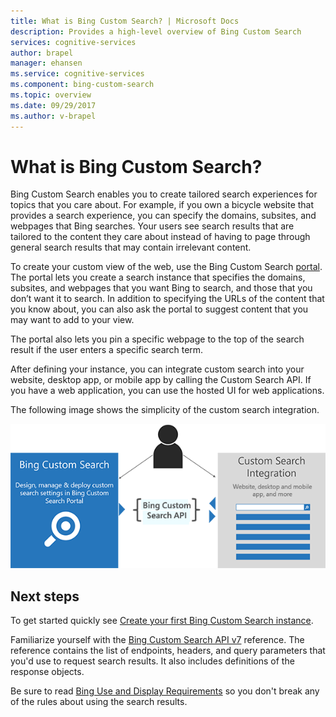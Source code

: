 ```yaml
---
title: What is Bing Custom Search? | Microsoft Docs
description: Provides a high-level overview of Bing Custom Search
services: cognitive-services
author: brapel
manager: ehansen
ms.service: cognitive-services
ms.component: bing-custom-search
ms.topic: overview
ms.date: 09/29/2017
ms.author: v-brapel
---
```

# What is Bing Custom Search?

Bing Custom Search enables you to create tailored search experiences for topics that you care about. For example, if you own a bicycle website that provides a search experience, you can specify the domains, subsites, and webpages that Bing searches. Your users see search results that are tailored to the content they care about instead of having to page through general search results that may contain irrelevant content.

To create your custom view of the web, use the Bing Custom Search [portal](https://customsearch.ai). The portal lets you create a search instance that specifies the domains, subsites, and webpages that you want Bing to search, and those that you don’t want it to search. In addition to specifying the URLs of the content that you know about, you can also ask the portal to suggest content that you may want to add to your view.

The portal also lets you pin a specific webpage to the top of the search result if the user enters a specific search term.

After defining your instance, you can integrate custom search into your website, desktop app, or mobile app by calling the Custom Search API. If you have a web application, you can use the hosted UI for web applications.

The following image shows the simplicity of the custom search integration.

![picture alt](./media/bcs-overview.png "How Bing Custom Search works.")

## Next steps

To get started quickly see [Create your first Bing Custom Search instance](quick-start.md).

Familiarize yourself with the [Bing Custom Search API v7](https://docs.microsoft.com/rest/api/cognitiveservices/bing-custom-search-api-v7-reference) reference. The reference contains the list of endpoints, headers, and query parameters that you'd use to request search results. It also includes definitions of the response objects.

Be sure to read [Bing Use and Display Requirements](./use-and-display-requirements.md) so you don't break any of the rules about using the search results.